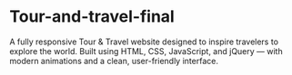 # Tour-and-travel-final
A fully responsive Tour &amp; Travel website designed to inspire travelers to explore the world. Built using HTML, CSS, JavaScript, and jQuery — with modern animations and a clean, user-friendly interface.
